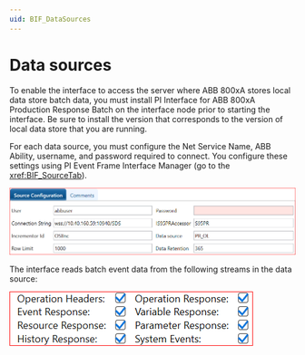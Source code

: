 ```yaml
---
uid: BIF_DataSources
---
```


# Data sources

<!-- Customized for ABB 800xA -->

To enable the interface to access the server where ABB 800xA stores local data store batch data, you must install PI Interface for ABB 800xA Production Response Batch on the interface node prior to starting the interface. Be sure to install the version that corresponds to the version of local data store that you are running.

For each data source, you must configure the Net Service Name, ABB Ability, username, and password required to connect. You configure these settings using PI Event Frame Interface Manager (go to the <xref:BIF_SourceTab>).

![source configuration](../images/source-configuration.png)

The interface reads batch event data from the following streams in the data source:

![streams checkbox](../images/streams-checkbox.png)